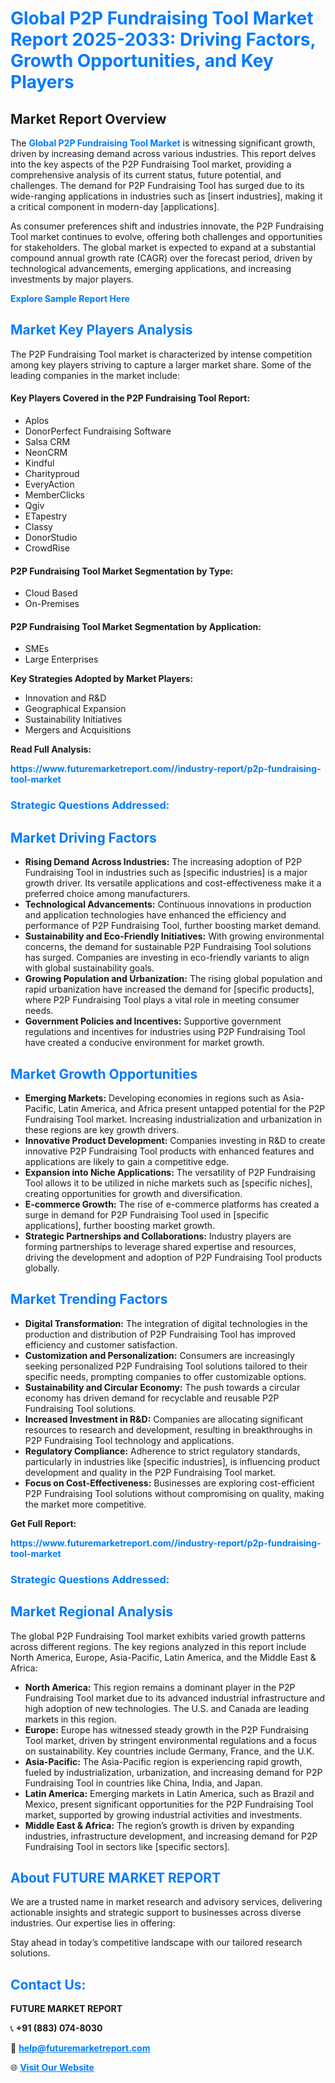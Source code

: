 <h1 style="color: #007BFF;">Global P2P Fundraising Tool Market Report 2025-2033: Driving Factors, Growth Opportunities, and Key Players</h1>

<section id="overview">
<h2>Market Report Overview</h2>
<p>The <a href="https://www.futuremarketreport.com//industry-report/p2p-fundraising-tool-market" style="color: #007BFF; text-decoration: none;"><strong>Global P2P Fundraising Tool Market</strong></a> is witnessing significant growth, driven by increasing demand across various industries. This report delves into the key aspects of the P2P Fundraising Tool market, providing a comprehensive analysis of its current status, future potential, and challenges. The demand for P2P Fundraising Tool has surged due to its wide-ranging applications in industries such as [insert industries], making it a critical component in modern-day [applications].</p>
<p>As consumer preferences shift and industries innovate, the P2P Fundraising Tool market continues to evolve, offering both challenges and opportunities for stakeholders. The global market is expected to expand at a substantial compound annual growth rate (CAGR) over the forecast period, driven by technological advancements, emerging applications, and increasing investments by major players.</p>
</section>

<section id="overview">
<p><a href="https://www.futuremarketreport.com//request-sample/reportId=47981" style="color: #007BFF; text-decoration: none;"><strong>Explore Sample Report Here</strong></a></p>
</section>

<section id="key-players">
<h2 style="color: #007BFF;">Market Key Players Analysis</h2>
<p>The P2P Fundraising Tool market is characterized by intense competition among key players striving to capture a larger market share. Some of the leading companies in the market include:</p>
<h4>Key Players Covered in the P2P Fundraising Tool Report:</h4>
<ul><li>Aplos</li><li>DonorPerfect Fundraising Software</li><li>Salsa CRM</li><li>NeonCRM</li><li>Kindful</li><li>Charityproud</li><li>EveryAction</li><li>MemberClicks</li><li>Qgiv</li><li>ETapestry</li><li>Classy</li><li>DonorStudio</li><li>CrowdRise</li></ul>
<h4>P2P Fundraising Tool Market Segmentation by Type:</h4>
<ul><li>Cloud Based</li><li>On-Premises</li></ul>

<h4>P2P Fundraising Tool Market Segmentation by Application:</h4>
<ul><li>SMEs</li><li>Large Enterprises</li></ul>
<p><strong>Key Strategies Adopted by Market Players:</strong></p>
<ul>
<li>Innovation and R&D</li>
<li>Geographical Expansion</li>
<li>Sustainability Initiatives</li>
<li>Mergers and Acquisitions</li>
</ul>
</section>

<section>
<p><strong>Read Full Analysis: </strong></p><a href="https://www.futuremarketreport.com//industry-report/p2p-fundraising-tool-market" style="color: #007BFF; text-decoration: none;"><strong>https://www.futuremarketreport.com//industry-report/p2p-fundraising-tool-market</strong></a>
<h3 style="color: #007BFF;">Strategic Questions Addressed:</h3>
</section>

<section id="driving-factors">
<h2 style="color: #007BFF;">Market Driving Factors</h2>
<ul>
<li><strong>Rising Demand Across Industries:</strong> The increasing adoption of P2P Fundraising Tool in industries such as [specific industries] is a major growth driver. Its versatile applications and cost-effectiveness make it a preferred choice among manufacturers.</li>
<li><strong>Technological Advancements:</strong> Continuous innovations in production and application technologies have enhanced the efficiency and performance of P2P Fundraising Tool, further boosting market demand.</li>
<li><strong>Sustainability and Eco-Friendly Initiatives:</strong> With growing environmental concerns, the demand for sustainable P2P Fundraising Tool solutions has surged. Companies are investing in eco-friendly variants to align with global sustainability goals.</li>
<li><strong>Growing Population and Urbanization:</strong> The rising global population and rapid urbanization have increased the demand for [specific products], where P2P Fundraising Tool plays a vital role in meeting consumer needs.</li>
<li><strong>Government Policies and Incentives:</strong> Supportive government regulations and incentives for industries using P2P Fundraising Tool have created a conducive environment for market growth.</li>
</ul>
</section>

<section id="growth-opportunities">
<h2 style="color: #007BFF;">Market Growth Opportunities</h2>
<ul>
<li><strong>Emerging Markets:</strong> Developing economies in regions such as Asia-Pacific, Latin America, and Africa present untapped potential for the P2P Fundraising Tool market. Increasing industrialization and urbanization in these regions are key growth drivers.</li>
<li><strong>Innovative Product Development:</strong> Companies investing in R&D to create innovative P2P Fundraising Tool products with enhanced features and applications are likely to gain a competitive edge.</li>
<li><strong>Expansion into Niche Applications:</strong> The versatility of P2P Fundraising Tool allows it to be utilized in niche markets such as [specific niches], creating opportunities for growth and diversification.</li>
<li><strong>E-commerce Growth:</strong> The rise of e-commerce platforms has created a surge in demand for P2P Fundraising Tool used in [specific applications], further boosting market growth.</li>
<li><strong>Strategic Partnerships and Collaborations:</strong> Industry players are forming partnerships to leverage shared expertise and resources, driving the development and adoption of P2P Fundraising Tool products globally.</li>
</ul>
</section>

<section id="trending-factors">
<h2 style="color: #007BFF;">Market Trending Factors</h2>
<ul>
<li><strong>Digital Transformation:</strong> The integration of digital technologies in the production and distribution of P2P Fundraising Tool has improved efficiency and customer satisfaction.</li>
<li><strong>Customization and Personalization:</strong> Consumers are increasingly seeking personalized P2P Fundraising Tool solutions tailored to their specific needs, prompting companies to offer customizable options.</li>
<li><strong>Sustainability and Circular Economy:</strong> The push towards a circular economy has driven demand for recyclable and reusable P2P Fundraising Tool solutions.</li>
<li><strong>Increased Investment in R&D:</strong> Companies are allocating significant resources to research and development, resulting in breakthroughs in P2P Fundraising Tool technology and applications.</li>
<li><strong>Regulatory Compliance:</strong> Adherence to strict regulatory standards, particularly in industries like [specific industries], is influencing product development and quality in the P2P Fundraising Tool market.</li>
<li><strong>Focus on Cost-Effectiveness:</strong> Businesses are exploring cost-efficient P2P Fundraising Tool solutions without compromising on quality, making the market more competitive.</li>
</ul>
</section>

<section>
<p><strong>Get Full Report: </strong></p><a href="https://www.futuremarketreport.com//industry-report/p2p-fundraising-tool-market" style="color: #007BFF; text-decoration: none;"><strong>https://www.futuremarketreport.com//industry-report/p2p-fundraising-tool-market</strong></a>
<h3 style="color: #007BFF;">Strategic Questions Addressed:</h3>
</section>


<section id="regional-analysis">
<h2 style="color: #007BFF;">Market Regional Analysis</h2>
<p>The global P2P Fundraising Tool market exhibits varied growth patterns across different regions. The key regions analyzed in this report include North America, Europe, Asia-Pacific, Latin America, and the Middle East & Africa:</p>
<ul>
<li><strong>North America:</strong> This region remains a dominant player in the P2P Fundraising Tool market due to its advanced industrial infrastructure and high adoption of new technologies. The U.S. and Canada are leading markets in this region.</li>
<li><strong>Europe:</strong> Europe has witnessed steady growth in the P2P Fundraising Tool market, driven by stringent environmental regulations and a focus on sustainability. Key countries include Germany, France, and the U.K.</li>
<li><strong>Asia-Pacific:</strong> The Asia-Pacific region is experiencing rapid growth, fueled by industrialization, urbanization, and increasing demand for P2P Fundraising Tool in countries like China, India, and Japan.</li>
<li><strong>Latin America:</strong> Emerging markets in Latin America, such as Brazil and Mexico, present significant opportunities for the P2P Fundraising Tool market, supported by growing industrial activities and investments.</li>
<li><strong>Middle East & Africa:</strong> The region’s growth is driven by expanding industries, infrastructure development, and increasing demand for P2P Fundraising Tool in sectors like [specific sectors].</li>
</ul>
</section>

<footer>
<h2 style="color: #007BFF;">About FUTURE MARKET REPORT</h2>
<p>We are a trusted name in market research and advisory services, delivering actionable insights and strategic support to businesses across diverse industries. Our expertise lies in offering:</p>

<p>Stay ahead in today’s competitive landscape with our tailored research solutions.</p>

<h2 style="color: #007BFF;">Contact Us:</h2>
<p><strong>FUTURE MARKET REPORT</strong></p>
<p>📞 <strong>+91 (883) 074-8030</strong></p>
<p>📧 <strong><a href="mailto:help@futuremarketreport.com" style="color: #007BFF;">help@futuremarketreport.com</a></strong></p>
<p>🌐 <strong><a href="https://www.futuremarketreport.com/" style="color: #007BFF;">Visit Our Website</a></strong></p>
</footer>